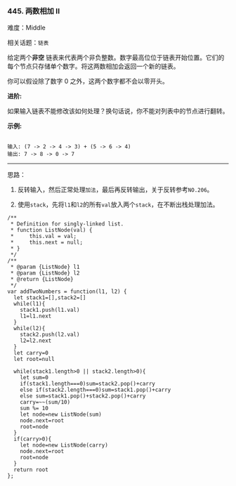 ### 445. 两数相加 II

难度：Middle

相关话题：`链表`

给定两个**非空** 链表来代表两个非负整数。数字最高位位于链表开始位置。它们的每个节点只存储单个数字。将这两数相加会返回一个新的链表。







你可以假设除了数字 0 之外，这两个数字都不会以零开头。



**进阶:** 



如果输入链表不能修改该如何处理？换句话说，你不能对列表中的节点进行翻转。



**示例:** 



```

输入: (7 -> 2 -> 4 -> 3) + (5 -> 6 -> 4)
输出: 7 -> 8 -> 0 -> 7
```



-----

思路：

1. 反转输入，然后正常处理`加法`，最后再反转输出，关于反转参考`NO.206`。

2. 使用`stack`，先将`l1`和`l2`的所有`val`放入两个`stack`，在不断出栈处理加法。

```
/**
 * Definition for singly-linked list.
 * function ListNode(val) {
 *     this.val = val;
 *     this.next = null;
 * }
 */
/**
 * @param {ListNode} l1
 * @param {ListNode} l2
 * @return {ListNode}
 */
var addTwoNumbers = function(l1, l2) {
  let stack1=[],stack2=[]
  while(l1){
    stack1.push(l1.val)
    l1=l1.next
  }
  while(l2){
    stack2.push(l2.val)
    l2=l2.next
  }
  let carry=0
  let root=null
  
  while(stack1.length>0 || stack2.length>0){
    let sum=0
    if(stack1.length===0)sum=stack2.pop()+carry
    else if(stack2.length===0)sum=stack1.pop()+carry
    else sum=stack1.pop()+stack2.pop()+carry
    carry=~~(sum/10)
    sum %= 10
    let node=new ListNode(sum)
    node.next=root
    root=node
  }
  if(carry>0){
    let node=new ListNode(carry)
    node.next=root
    root=node
  }
  return root
};
```

